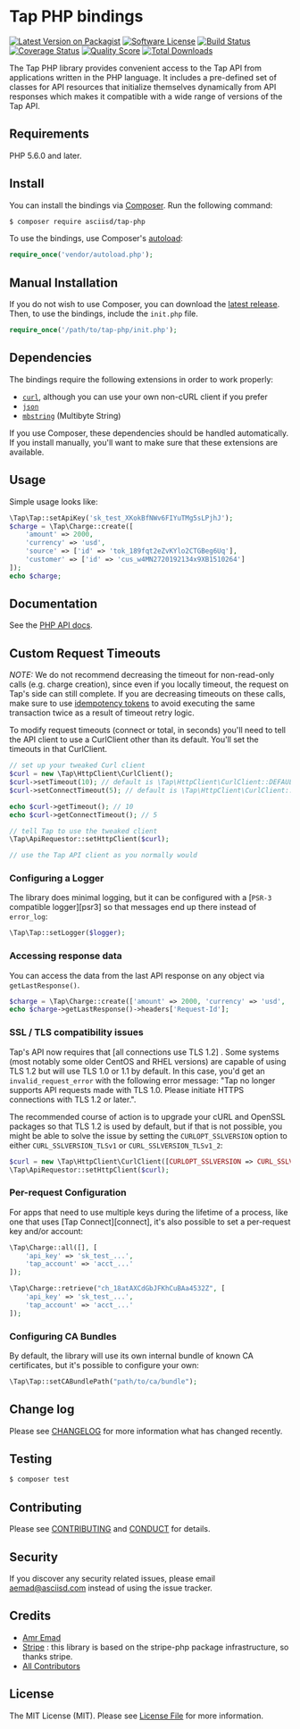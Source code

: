 # Tap PHP bindings

[![Latest Version on Packagist][ico-version]][link-packagist]
[![Software License][ico-license]](LICENSE.md)
[![Build Status][ico-travis]][link-travis]
[![Coverage Status][ico-scrutinizer]][link-scrutinizer]
[![Quality Score][ico-code-quality]][link-code-quality]
[![Total Downloads][ico-downloads]][link-downloads]

The Tap PHP library provides convenient access to the Tap API from applications written in the PHP language. It includes a pre-defined set of classes for API resources that initialize themselves dynamically from API responses which makes it compatible with a wide range of versions of the Tap API.

## Requirements

PHP 5.6.0 and later.

## Install

You can install the bindings via [Composer](http://getcomposer.org/). Run the following command:

``` bash
$ composer require asciisd/tap-php
```

To use the bindings, use Composer's [autoload](https://getcomposer.org/doc/01-basic-usage.md#autoloading):

```php
require_once('vendor/autoload.php');
```

## Manual Installation

If you do not wish to use Composer, you can download the [latest release](https://github.com/asciisd/tap-php/releases). Then, to use the bindings, include the `init.php` file.

```php
require_once('/path/to/tap-php/init.php');
```

## Dependencies

The bindings require the following extensions in order to work properly:

- [`curl`](https://secure.php.net/manual/en/book.curl.php), although you can use your own non-cURL client if you prefer
- [`json`](https://secure.php.net/manual/en/book.json.php)
- [`mbstring`](https://secure.php.net/manual/en/book.mbstring.php) (Multibyte String)

If you use Composer, these dependencies should be handled automatically. If you install manually, you'll want to make sure that these extensions are available.


## Usage

Simple usage looks like:

```php
\Tap\Tap::setApiKey('sk_test_XKokBfNWv6FIYuTMg5sLPjhJ');
$charge = \Tap\Charge::create([
    'amount' => 2000, 
    'currency' => 'usd', 
    'source' => ['id' => 'tok_189fqt2eZvKYlo2CTGBeg6Uq'], 
    'customer' => ['id' => 'cus_w4MN2720192134x9XB1510264']
]);
echo $charge;
```

## Documentation

See the [PHP API docs](https://asciisd.com/tap/docs/api/php#intro).

## Custom Request Timeouts

*NOTE:* We do not recommend decreasing the timeout for non-read-only calls (e.g. charge creation), since even if you locally timeout, the request on Tap's side can still complete. If you are decreasing timeouts on these calls, make sure to use [idempotency tokens](https://tap.com/docs/api/php#idempotent_requests) to avoid executing the same transaction twice as a result of timeout retry logic.

To modify request timeouts (connect or total, in seconds) you'll need to tell the API client to use a CurlClient other than its default. You'll set the timeouts in that CurlClient.

```php
// set up your tweaked Curl client
$curl = new \Tap\HttpClient\CurlClient();
$curl->setTimeout(10); // default is \Tap\HttpClient\CurlClient::DEFAULT_TIMEOUT
$curl->setConnectTimeout(5); // default is \Tap\HttpClient\CurlClient::DEFAULT_CONNECT_TIMEOUT

echo $curl->getTimeout(); // 10
echo $curl->getConnectTimeout(); // 5

// tell Tap to use the tweaked client
\Tap\ApiRequestor::setHttpClient($curl);

// use the Tap API client as you normally would
```

### Configuring a Logger

The library does minimal logging, but it can be configured
with a [`PSR-3` compatible logger][psr3] so that messages
end up there instead of `error_log`:

```php
\Tap\Tap::setLogger($logger);
```

### Accessing response data

You can access the data from the last API response on any object via `getLastResponse()`.

```php
$charge = \Tap\Charge::create(['amount' => 2000, 'currency' => 'usd', 'source' => 'tok_visa']);
echo $charge->getLastResponse()->headers['Request-Id'];
```

### SSL / TLS compatibility issues

Tap's API now requires that [all connections use TLS 1.2] . Some systems (most notably some older CentOS and RHEL versions) are capable of using TLS 1.2 but will use TLS 1.0 or 1.1 by default. In this case, you'd get an `invalid_request_error` with the following error message: "Tap no longer supports API requests made with TLS 1.0. Please initiate HTTPS connections with TLS 1.2 or later.".

The recommended course of action is to upgrade your cURL and OpenSSL packages so that TLS 1.2 is used by default, but if that is not possible, you might be able to solve the issue by setting the `CURLOPT_SSLVERSION` option to either `CURL_SSLVERSION_TLSv1` or `CURL_SSLVERSION_TLSv1_2`:

```php
$curl = new \Tap\HttpClient\CurlClient([CURLOPT_SSLVERSION => CURL_SSLVERSION_TLSv1]);
\Tap\ApiRequestor::setHttpClient($curl);
```

### Per-request Configuration

For apps that need to use multiple keys during the lifetime of a process, like
one that uses [Tap Connect][connect], it's also possible to set a
per-request key and/or account:

```php
\Tap\Charge::all([], [
    'api_key' => 'sk_test_...',
    'tap_account' => 'acct_...'
]);

\Tap\Charge::retrieve("ch_18atAXCdGbJFKhCuBAa4532Z", [
    'api_key' => 'sk_test_...',
    'tap_account' => 'acct_...'
]);
```

### Configuring CA Bundles

By default, the library will use its own internal bundle of known CA
certificates, but it's possible to configure your own:

```php
\Tap\Tap::setCABundlePath("path/to/ca/bundle");
```

## Change log

Please see [CHANGELOG](CHANGELOG.md) for more information what has changed recently.

## Testing

``` bash
$ composer test
```

## Contributing

Please see [CONTRIBUTING](CONTRIBUTING.md) and [CONDUCT](CONDUCT.md) for details.

## Security

If you discover any security related issues, please email aemad@asciisd.com instead of using the issue tracker.

## Credits

- [Amr Emad][link-author]
- [Stripe][link-stripe] : this library is based on the stripe-php package infrastructure, so thanks stripe.
- [All Contributors][link-contributors]

## License

The MIT License (MIT). Please see [License File](LICENSE.md) for more information.

[ico-version]: https://img.shields.io/packagist/v/asciisd/tap-php.svg?style=flat-square
[ico-license]: https://img.shields.io/badge/license-MIT-brightgreen.svg?style=flat-square
[ico-travis]: https://img.shields.io/travis/asciisd/tap-php/master.svg?style=flat-square
[ico-scrutinizer]: https://img.shields.io/scrutinizer/coverage/g/asciisd/tap-php.svg?style=flat-square
[ico-code-quality]: https://img.shields.io/scrutinizer/g/asciisd/tap-php.svg?style=flat-square
[ico-downloads]: https://img.shields.io/packagist/dt/asciisd/tap-php.svg?style=flat-square

[link-packagist]: https://packagist.org/packages/asciisd/tap-php
[link-travis]: https://travis-ci.org/asciisd/tap-php
[link-scrutinizer]: https://scrutinizer-ci.com/g/asciisd/tap-php/code-structure
[link-code-quality]: https://scrutinizer-ci.com/g/asciisd/tap-php
[link-downloads]: https://packagist.org/packages/asciisd/tap-php
[link-author]: https://github.com/aemaddin
[link-contributors]: ../../contributors
[link-stripe]: https://stripe.com
